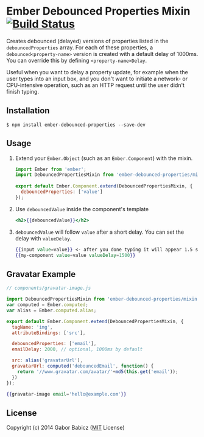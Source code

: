 # Ember Debounced Properties Mixin [![Build Status](https://travis-ci.org/zeppelin/ember-debounced-properties.svg)](https://travis-ci.org/zeppelin/ember-debounced-properties)

Creates debounced (delayed) versions of properties listed in the `debouncedProperties`
array. For each of these properties, a `debounced<property-name>` version is created with a
default delay of 1000ms. You can override this by defining `<property-name>Delay`.

Useful when you want to delay a property update, for example when the user types
into an input box, and you don't want to initiate a network- or CPU-intensive
operation, such as an HTTP request until the user didn't finish typing.


## Installation

```
$ npm install ember-debounced-properties --save-dev
```

## Usage

1. Extend your `Ember.Object` (such as an `Ember.Component`) with the mixin.
    ```js
    import Ember from 'ember';
    import DebouncedPropertiesMixin from 'ember-debounced-properties/mixin';
      
    export default Ember.Component.extend(DebouncedPropertiesMixin, {
      debouncedProperties: ['value']
    });
    ```

2. Use `debouncedValue` inside the component's template
    ```hbs
    <h2>{{debouncedValue}}</h2>
    ```

3. `debouncedValue` will follow `value` after a short delay. You can set the delay with `valueDelay`.
    ```hbs
    {{input value=value}} <- after you done typing it will appear 1.5 seconds later below
    {{my-component value=value valueDelay=1500}}
    ```


## Gravatar Example

```javascript
// components/gravatar-image.js

import DebouncedPropertiesMixin from 'ember-debounced-properties/mixin';
var computed = Ember.computed;
var alias = Ember.computed.alias;

export default Ember.Component.extend(DebouncedPropertiesMixin, {
  tagName: 'img',
  attributeBindings: ['src'],

  debouncedProperties: ['email'],
  emailDelay: 2000, // optional, 1000ms by default

  src: alias('gravatarUrl'),
  gravatarUrl: computed('debouncedEmail', function() {
    return '//www.gravatar.com/avatar/'+md5(this.get('email'));
  })
});
```

```handlebars
{{gravatar-image email='hello@example.com'}}
```

## License

Copyright (c) 2014 Gabor Babicz ([MIT](LICENSE) License)

